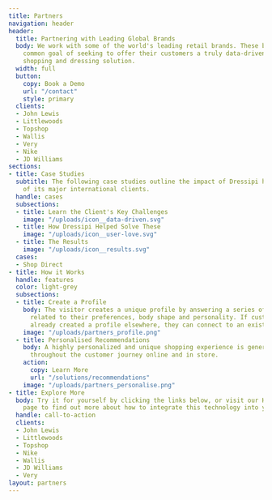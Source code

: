 ```yaml
---
title: Partners
navigation: header
header:
  title: Partnering with Leading Global Brands
  body: We work with some of the world's leading retail brands. These brands share
    common goal of seeking to offer their customers a truly data-driven, personalised
    shopping and dressing solution.
  width: full
  button:
    copy: Book a Demo
    url: "/contact"
    style: primary
  clients:
  - John Lewis
  - Littlewoods
  - Topshop
  - Wallis
  - Very
  - Nike
  - JD Williams
sections:
- title: Case Studies
  subtitle: The following case studies outline the impact of Dressipi has had on some
    of its major international clients.
  handle: cases
  subsections:
  - title: Learn the Client's Key Challenges
    image: "/uploads/icon__data-driven.svg"
  - title: How Dressipi Helped Solve These
    image: "/uploads/icon__user-love.svg"
  - title: The Results
    image: "/uploads/icon__results.svg"
  cases:
  - Shop Direct
- title: How it Works
  handle: features
  color: light-grey
  subsections:
  - title: Create a Profile
    body: The visitor creates a unique profile by answering a series of short questions
      related to their preferences, body shape and personality. If customers have
      already created a profile elsewhere, they can connect to an existing one.
    image: "/uploads/partners_profile.png"
  - title: Personalised Recommendations
    body: A highly personalized and unique shopping experience is generate, available
      throughout the customer journey online and in store.
    action:
      copy: Learn More
      url: "/solutions/recommendations"
    image: "/uploads/partners_personalise.png"
- title: Explore More
  body: Try it for yourself by clicking the links below, or visit our How it Works
    page to find out more about how to integrate this technology into your own site.
  handle: call-to-action
  clients:
  - John Lewis
  - Littlewoods
  - Topshop
  - Nike
  - Wallis
  - JD Williams
  - Very
layout: partners
---
```


